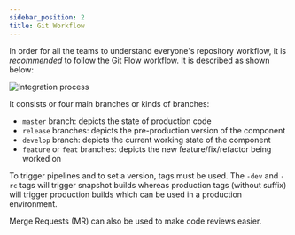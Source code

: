 ```yaml
---
sidebar_position: 2
title: Git Workflow
---
```


In order for all the teams to understand everyone's repository workflow, it is _recommended_ to follow the Git Flow workflow. It is described as shown below:

![Integration process](/img/confiance_env/git_workflow.png)

It consists or four main branches or kinds of branches:

- `master` branch: depicts the state of production code
- `release` branches: depicts the pre-production version of the component
- `develop` branch: depicts the current working state of the component
- `feature` or `feat` branches: depicts the new feature/fix/refactor being worked on

To trigger pipelines and to set a version, tags must be used. The `-dev` and `-rc` tags will trigger snapshot builds whereas production tags (without suffix) will trigger production builds which can be used in a production environment.

Merge Requests (MR) can also be used to make code reviews easier.
